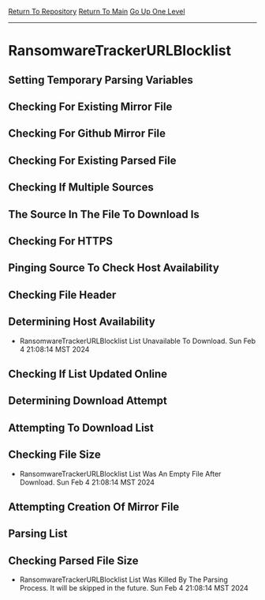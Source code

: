 [Return To Repository](https://github.com/DigitalWarrior/piholeparser/)
[Return To Main](https://github.com/DigitalWarrior/piholeparser/blob/master/RecentRunLogs/Mainlog.md)
[Go Up One Level](https://github.com/DigitalWarrior/piholeparser/blob/master/RecentRunLogs/TopLevelScripts/30-Processing-External-Blacklists.md)
____________________________________
# RansomwareTrackerURLBlocklist
## Setting Temporary Parsing Variables
## Checking For Existing Mirror File
## Checking For Github Mirror File
## Checking For Existing Parsed File
## Checking If Multiple Sources
## The Source In The File To Download Is
## Checking For HTTPS
## Pinging Source To Check Host Availability
## Checking File Header
## Determining Host Availability
* RansomwareTrackerURLBlocklist List Unavailable To Download. Sun Feb  4 21:08:14 MST 2024
## Checking If List Updated Online
## Determining Download Attempt
## Attempting To Download List
## Checking File Size
* RansomwareTrackerURLBlocklist List Was An Empty File After Download. Sun Feb  4 21:08:14 MST 2024
## Attempting Creation Of Mirror File
## Parsing List
## Checking Parsed File Size
* RansomwareTrackerURLBlocklist List Was Killed By The Parsing Process. It will be skipped in the future. Sun Feb  4 21:08:14 MST 2024
